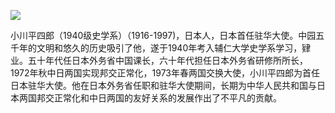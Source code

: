 ![](https://s2.loli.net/2022/08/14/GoEt7KHjn8UY49D.jpg)

小川平四郎（1940级史学系）（1916-1997)，日本人，日本首任驻华大使。中园五千年的文明和悠久的历史吸引了他，遂于1940年考入辅仁大学史学系学习，肄业。五十年代任日本外务省中国课长，六十年代担任日本外务省研修所所长，1972年秋中日两国实现邦交正常化，1973年春两国交换大使，小川平四郎为首任日本驻华大使。他在日本外务省任职和驻华大使期间，长期为中华人民共和国与日本两国邦交正常化和中日两国的友好关系的发展作出了不平凡的贡献。